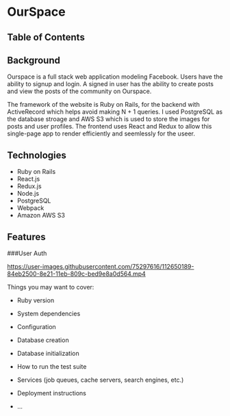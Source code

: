 # OurSpace

## Table of Contents

## Background

Ourspace is a full stack web application modeling Facebook. Users have the ability to signup and login. A signed in user has the ability to create posts and view the posts of the community on Ourspace.

The framework of the website is Ruby on Rails, for the backend with ActiveRecord which helps avoid making N + 1 queries. I used PostgreSQL as the database stroage and AWS S3 which is used to store the images for posts and user profiles. The frontend uses React and Redux to allow this single-page app to render efficiently and seemlessly for the useer.

## Technologies

* Ruby on Rails
* React.js
* Redux.js
* Node.js
* PostgreSQL
* Webpack
* Amazon AWS S3

## Features

###User Auth


https://user-images.githubusercontent.com/75297616/112650189-84eb2500-8e21-11eb-809c-bed9e8a0d564.mp4



Things you may want to cover:

* Ruby version

* System dependencies

* Configuration

* Database creation

* Database initialization

* How to run the test suite

* Services (job queues, cache servers, search engines, etc.)

* Deployment instructions

* ...
